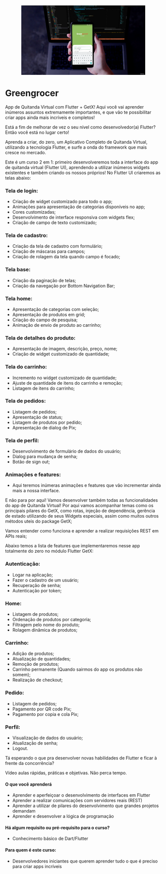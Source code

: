<p align="center"><img src="./Greengrocer.png" width="400" alt="Greengrocer"></p>

# Greengrocer


App de Quitanda Virtual com Flutter + GetX! Aqui você vai aprender inúmeros assuntos extremamente importantes, e que vão te possibilitar criar apps ainda mais incríveis e completos!

Está a fim de melhorar de vez o seu nível como desenvolvedor(a) Flutter? Então você está no lugar certo!

Aprenda a criar, do zero, um Aplicativo Completo de Quitanda Virtual, utilizando a tecnologia Flutter, e surfe a onda do framework que mais cresce no mercado.

Este é um curso 2 em 1: primeiro desenvolveremos toda a interface do app de quitanda virtual (Flutter UI), aprendendo a utilizar inúmeros widgets existentes e também criando os nossos próprios! No Flutter UI criaremos as telas abaixo:

### Tela de login:
 - Criação de widget customizado para todo o app;
 - Animações para apresentação de categorias disponíveis no app;
 - Cores customizadas;
 - Desenvolvimento de interface responsiva com widgets flex;
 - Criação de campo de texto customizado;
### Tela de cadastro:
 - Criação da tela de cadastro com formulário;
 - Criação de máscaras para campos;
 - Criação de rolagem da tela quando campo é focado;
### Tela base:
 - Criação da paginação de telas;
 - Criação da navegação por Bottom Navigation Bar;
### Tela home:
 - Apresentação de categorias com seleção;
 - Apresentação de produtos em grid;
 - Criação do campo de pesquisa;
 - Animação de envio de produto ao carrinho;
### Tela de detalhes do produto:
 - Apresentação de imagem, descrição, preço, nome;
 - Criação de widget customizado de quantidade;
### Tela do carrinho:
 - Incremento no widget customizado de quantidade;
 - Ajuste de quantidade de itens do carrinho e remoção;
 - Listagem de itens do carrinho;
### Tela de pedidos:
 - Listagem de pedidos;
 - Apresentação de status;
 - Listagem de produtos por pedido;
 - Apresentação de dialog de Pix;
### Tela de perfil:
 - Desenvolvimento de formulário de dados do usuário;
 - Dialog para mudança de senha;
 - Botão de sign out;
### Animações e features:
 - Aqui teremos inúmeras animações e features que vão incrementar ainda mais a nossa interface.

E não para por aqui! Vamos desenvolver também todas as funcionalidades do app de Quitanda Virtual! Por aqui vamos acompanhar temas como os principais pilares do GetX, como rotas, injeção de dependência, gerência de estado utilizando de seus Widgets especiais, assim como muitos outros métodos uteis do package GetX;

Vamos entender como funciona e aprender a realizar requisições REST em APIs reais;

Abaixo temos a lista de features que implementaremos nesse app totalmente do zero no módulo Flutter GetX:

### Autenticação:
 - Logar na aplicação;
 - Fazer o cadastro de um usuário;
 - Recuperação de senha;
 - Autenticação por token;
### Home:
 - Listagem de produtos;
 - Ordenação de produtos por categoria;
 - Filtragem pelo nome do produto;
 - Rolagem dinâmica de produtos;
### Carrinho:
 - Adição de produtos;
 - Atualização de quantidades;
 - Remoção de produtos;
 - Carrinho permanente (Quando sairmos do app os produtos não somem);
 - Realização de checkout;
### Pedido:
 - Listagem de pedidos;
 - Pagamento por QR code Pix;
 - Pagamento por copia e cola Pix;
### Perfil:
 - Visualização de dados do usuário;
 - Atualização de senha;
 - Logout.

Tá esperando o que pra desenvolver novas habilidades de Flutter e ficar à frente da concorrência?

Vídeo aulas rápidas, práticas e objetivas. Não perca tempo.

#### O que você aprenderá
 - Aprender e aperfeiçoar o desenvolvimento de interfaces em Flutter
 - Aprender a realizar comunicações com servidores reais (REST)
 - Aprender a utilizar de pilares do desenvolvimento que grandes projetos demandam
 - Aprender e desenvolver a lógica de programação
#### Há algum requisito ou pré-requisito para o curso?
 - Conhecimento básico de Dart/Flutter
#### Para quem é este curso:
 - Desenvolvedores iniciantes que querem aprender tudo o que é preciso para criar apps incríveis
